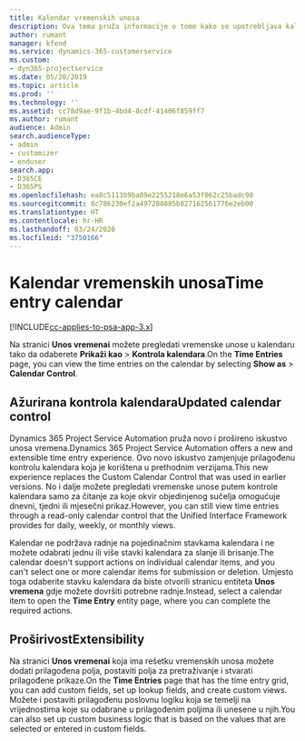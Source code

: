 ```yaml
---
title: Kalendar vremenskih unosa
description: Ova tema pruža informacije o tome kako se upotrebljava kalendar vremenskih unosa.
author: rumant
manager: kfend
ms.service: dynamics-365-customerservice
ms.custom:
- dyn365-projectservice
ms.date: 05/20/2019
ms.topic: article
ms.prod: ''
ms.technology: ''
ms.assetid: cc78d9ae-9f1b-4bd4-8cdf-41406f859ff7
ms.author: rumant
audience: Admin
search.audienceType:
- admin
- customizer
- enduser
search.app:
- D365CE
- D365PS
ms.openlocfilehash: ea8c5113b9ba89e2255218e6a53f062c25badc98
ms.sourcegitcommit: 8c786230ef2a497280885b827162561776e2eb00
ms.translationtype: HT
ms.contentlocale: hr-HR
ms.lasthandoff: 03/24/2020
ms.locfileid: "3750166"
---
```

# <a name="time-entry-calendar"></a><span data-ttu-id="0782a-103">Kalendar vremenskih unosa</span><span class="sxs-lookup"><span data-stu-id="0782a-103">Time entry calendar</span></span>

[!INCLUDE[cc-applies-to-psa-app-3.x](../includes/cc-applies-to-psa-app-3x.md)]

<span data-ttu-id="0782a-104">Na stranici **Unos vremenai** možete pregledati vremenske unose u kalendaru tako da odaberete **Prikaži kao** \> **Kontrola kalendara**.</span><span class="sxs-lookup"><span data-stu-id="0782a-104">On the **Time Entries** page, you can view the time entries on the calendar by selecting **Show as** \> **Calendar Control**.</span></span>

## <a name="updated-calendar-control"></a><span data-ttu-id="0782a-105">Ažurirana kontrola kalendara</span><span class="sxs-lookup"><span data-stu-id="0782a-105">Updated calendar control</span></span>

<span data-ttu-id="0782a-106">Dynamics 365 Project Service Automation pruža novo i prošireno iskustvo unosa vremena.</span><span class="sxs-lookup"><span data-stu-id="0782a-106">Dynamics 365 Project Service Automation offers a new and extensible time entry experience.</span></span> <span data-ttu-id="0782a-107">Ovo novo iskustvo zamjenjuje prilagođenu kontrolu kalendara koja je korištena u prethodnim verzijama.</span><span class="sxs-lookup"><span data-stu-id="0782a-107">This new experience replaces the Custom Calendar Control that was used in earlier versions.</span></span> <span data-ttu-id="0782a-108">No i dalje možete pregledati vremenske unose putem kontrole kalendara samo za čitanje za koje okvir objedinjenog sučelja omogućuje dnevni, tjedni ili mjesečni prikaz.</span><span class="sxs-lookup"><span data-stu-id="0782a-108">However, you can still view time entries through a read-only calendar control that the Unified Interface Framework provides for daily, weekly, or monthly views.</span></span>

<span data-ttu-id="0782a-109">Kalendar ne podržava radnje na pojedinačnim stavkama kalendara i ne možete odabrati jednu ili više stavki kalendara za slanje ili brisanje.</span><span class="sxs-lookup"><span data-stu-id="0782a-109">The calendar doesn't support actions on individual calendar items, and you can't select one or more calendar items for submission or deletion.</span></span> <span data-ttu-id="0782a-110">Umjesto toga odaberite stavku kalendara da biste otvorili stranicu entiteta **Unos vremena** gdje možete dovršiti potrebne radnje.</span><span class="sxs-lookup"><span data-stu-id="0782a-110">Instead, select a calendar item to open the **Time Entry** entity page, where you can complete the required actions.</span></span>

## <a name="extensibility"></a><span data-ttu-id="0782a-111">Proširivost</span><span class="sxs-lookup"><span data-stu-id="0782a-111">Extensibility</span></span>

<span data-ttu-id="0782a-112">Na stranici **Unos vremenai** koja ima rešetku vremenskih unosa možete dodati prilagođena polja, postaviti polja za pretraživanje i stvarati prilagođene prikaze.</span><span class="sxs-lookup"><span data-stu-id="0782a-112">On the **Time Entries** page that has the time entry grid, you can add custom fields, set up lookup fields, and create custom views.</span></span> <span data-ttu-id="0782a-113">Možete i postaviti prilagođenu poslovnu logiku koja se temelji na vrijednostima koje su odabrane u prilagođenim poljima ili unesene u njih.</span><span class="sxs-lookup"><span data-stu-id="0782a-113">You can also set up custom business logic that is based on the values that are selected or entered in custom fields.</span></span>

